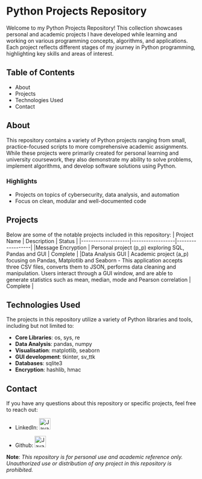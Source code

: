 # Python Projects Repository

Welcome to my Python Projects Repository! This collection showcases personal and academic projects I have developed while learning and working on various programming concepts, algorithms, and applications. Each project reflects different stages of my journey in Python programming, highlighting key skills and areas of interest.

## Table of Contents
- About
- Projects
- Technologies Used
- Contact

## About

This repository contains a variety of Python projects ranging from small, practice-focused scripts to more comprehensive academic assignments. While these projects were primarily created for personal learning and university coursework, they also demonstrate my ability to solve problems, implement algorithms, and develop software solutions using Python.

### Highlights
- Projects on topics of cybersecurity, data analysis, and automation
- Focus on clean, modular and well-documented code

## Projects

Below are some of the notable projects included in this repository:
| Project Name       | Description      | Status           |
|--------------------|------------------|------------------|
|Message Encryption  | Personal project (p_p) exploring SQL, Pandas and GUI      | Complete         |
|Data Analysis GUI       | Academic project (a_p) focusing on Pandas, Matplotlib and Seaborn - This application accepts three CSV files, converts them to JSON, performs data cleaning and manipulation. Users interact through a GUI window, and are able to generate statistics such as mean, median, mode and Pearson correlation      | Complete        |

## Technologies Used
The projects in this repository utilize a variety of Python libraries and tools, including but not limited to:

- **Core Libraries**: os, sys, re
- **Data Analysis**: pandas, numpy
- **Visualisation**: matplotlib, seaborn
- **GUI development**: tkinter, sv_ttk
- **Databases**: sqlite3
- **Encryption**: hashlib, hmac

## Contact
If you have any questions about this repository or specific projects, feel free to reach out:

- LinkedIn: [ <img  alt="Java" width="30px" style="padding-right:10px;" alt= "LinkedIn" title="My LinkedIn profile"
    src="https://cdn.jsdelivr.net/gh/devicons/devicon@latest/icons/linkedin/linkedin-original.svg">](https://www.linkedin.com/in/chrisantonopoulou/)

- Github: [ <img alt="Java" width="30px" style="padding-right:10px;" src="https://cdn.jsdelivr.net/gh/devicons/devicon@latest/icons/github/github-original.svg">](https://github.com/ChrisAntonopoulou)


**Note**: *This repository is for personal use and academic reference only. Unauthorized use or distribution of any project in this repository is prohibited.*
